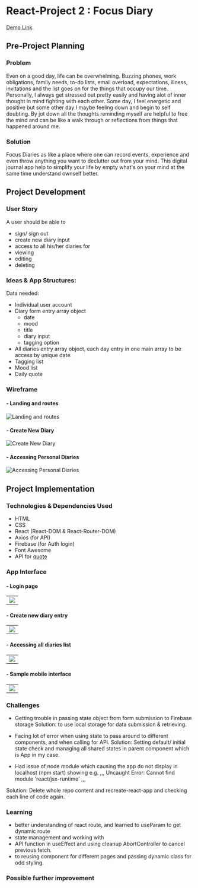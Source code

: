 # React-Project 2 : Focus Diary

[Demo Link](https://github.com/facebook/create-react-app).

## Pre-Project Planning

### Problem

Even on a good day, life can be overwhelming. Buzzing phones, work obligations, family needs, to-do lists, email overload, expectations, illness, invitations and the list goes on for the things that occupy our time. Personally, I always get stressed out pretty easily and having alot of inner thought in mind fighting with each other. Some day, I feel energetic and positive but some other day I maybe feeling down and begin to self doubting. By jot down all the thoughts reminding myself are helpful to free the mind and can be like a walk through or reflections from things that happened around me.

### Solution

Focus Diaries as like a place where one can record events, experience and even throw anything you want to declutter out from your mind. This digital journal app help to simplify your life by empty what's on your mind at the same time understand ownself better.

## Project Development

### User Story

A user should be able to

- sign/ sign out
- create new diary input
- access to all his/her diaries for
- viewing
- editing
- deleting

### Ideas & App Structures:

Data needed:

- Individual user account
- Diary form entry array object
  - date
  - mood
  - title
  - diary input
  - tagging option
- All diaries entry array object, each day entry in one main array to be access by unique date.
- Tagging list
- Mood list
- Daily quote

### Wireframe

#### - Landing and routes

![Landing and routes](https://github.com/siangyin/focus-diary/blob/main/images/mapping.png?raw=true)

#### - Create New Diary

![Create New Diary](https://github.com/siangyin/focus-diary/blob/main/images/NewDiary.png?raw=true)

#### - Accessing Personal Diaries

![Accessing Personal Diaries](https://github.com/siangyin/focus-diary/blob/main/images/AllDiaries.png?raw=true)

## Project Implementation

### Technologies & Dependencies Used

- HTML
- CSS
- React (React-DOM & React-Router-DOM)
- Axios (for API)
- Firebase (for Auth login)
- Font Awesome
- API for [quote](https://type.fit/api/quotes)

### App Interface

<table>

#### - Login page

<tr>
 <td>
 <img src="https://github.com/siangyin/focus-diary/blob/main/images/landingpage.png?raw=true"/>
</td>
 </tr></table>

<table>

#### - Create new diary entry

<tr>
 <td>
 <img src="https://github.com/siangyin/focus-diary/blob/main/images/newdiarypage.png?raw=true"/>
</td>
 </tr></table>

<table>

#### - Accessing all diaries list

<tr>
 <td>
 <img src="https://github.com/siangyin/focus-diary/blob/main/images/alldiariespage.png?raw=true"/>
</td>
 </tr></table>

<table>

#### - Sample mobile interface

<tr>
 <td>
 <img src="https://github.com/siangyin/focus-diary/blob/main/images/mobile.png?raw=true"/>
</td>
 </tr></table>

### Challenges

- Getting trouble in passing state object from form submission to Firebase storage
  Solution: to use local storage for data submission & retrieving.

- Facing lot of error when using state to pass around to different components, and when calling for API.
  Solution: Setting default/ initial state check and managing all shared states in parent component which is App in my case.

- Had issue of node module which causing the app do not display in localhost (npm start) showing e.g.
  ,,,
  Uncaught Error: Cannot find module 'react/jsx-runtime'
  ,,,

Solution: Delete whole repo content and recreate-react-app and checking each line of code again.

### Learning

- better understanding of react route, and learned to useParam to get dynamic route
- state management and working with
- API function in useEffect and using cleanup AbortController to cancel previous fetch.
- to reusing component for different pages and passing dynamic class for odd styling.

### Possible further improvement
